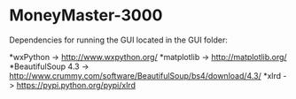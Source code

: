 MoneyMaster-3000
================
Dependencies for running the GUI located in the GUI folder:

*wxPython -> http://www.wxpython.org/ 
*matplotlib -> http://matplotlib.org/
*BeautifulSoup 4.3 -> http://www.crummy.com/software/BeautifulSoup/bs4/download/4.3/
*xlrd -> https://pypi.python.org/pypi/xlrd

